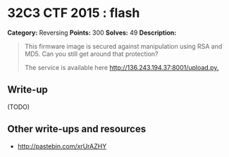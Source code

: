 # 32C3 CTF 2015 : flash

**Category:** Reversing
**Points:** 300
**Solves:** 49
**Description:**

> This firmware image is secured against manipulation using RSA and MD5. Can you still get around that protection?
> 
> 
> The service is available here <http://136.243.194.37:8001/upload.py.>


## Write-up

(TODO)

## Other write-ups and resources

* <http://pastebin.com/xrUrAZHY>
